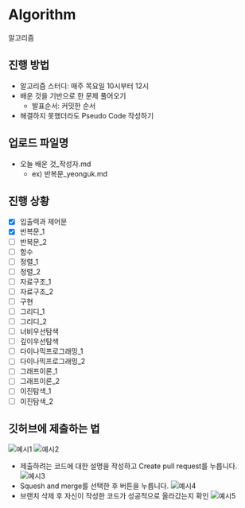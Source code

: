 # Algorithm
알고리즘

## 진행 방법
- 알고리즘 스터디: 매주 목요일 10시부터 12시
- 배운 것을 기반으로 한 문제 풀어오기
  - 발표순서: 커밋한 순서
- 해결하지 못했더라도 Pseudo Code 작성하기

## 업로드 파일명
- 오늘 배운 것_작성자.md
  - ex) 반복문_yeonguk.md

## 진행 상황
- [X] 입출력과 제어문
- [X] 반복문_1
- [ ] 반복문_2
- [ ] 함수
- [ ] 정렬_1
- [ ] 정렬_2
- [ ] 자료구조_1
- [ ] 자료구조_2
- [ ] 구현
- [ ] 그리디_1
- [ ] 그리디_2
- [ ] 너비우선탐색
- [ ] 깊이우선탐색
- [ ] 다이나믹프로그래밍_1
- [ ] 다이나믹프로그래밍_2
- [ ] 그래프이론_1
- [ ] 그래프이론_2
- [ ] 이진탐색_1
- [ ] 이진탐색_2

## 깃허브에 제출하는 법
![예시1](https://user-images.githubusercontent.com/54111883/147860369-762e54f4-ed59-46af-9e49-4ee043d23014.PNG)
![예시2](https://user-images.githubusercontent.com/54111883/147860370-bca501a5-26eb-4ada-acd4-84f354225bf9.PNG)
- 제출하려는 코드에 대한 설명을 작성하고 Create pull request를 누릅니다.
![예시3](https://user-images.githubusercontent.com/54111883/147860333-385d0c65-a62c-40f4-81a0-ab85c8d25e8a.PNG)
- Squesh and merge를 선택한 후 버튼을 누릅니다.
![예시4](https://user-images.githubusercontent.com/54111883/147860334-065aa1fc-f025-4f92-8c04-19dd6b1cb7c5.PNG)
- 브랜치 삭제 후 자신이 작성한 코드가 성공적으로 올라갔는지 확인
![예시5](https://user-images.githubusercontent.com/54111883/147860335-3e653bea-e6de-4521-b6ba-54b08c64982a.PNG)


